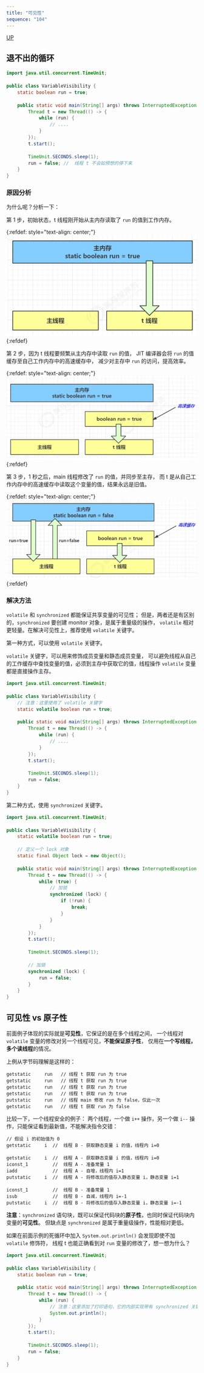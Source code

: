 ```yaml
---
title: "可见性"
sequence: "104"
---
```


[UP](/java-concurrency.html)


## 退不出的循环

```java
import java.util.concurrent.TimeUnit;

public class VariableVisibility {
    static boolean run = true;

    public static void main(String[] args) throws InterruptedException {
        Thread t = new Thread(() -> {
            while (run) {
                // ....
            }
        });
        t.start();

        TimeUnit.SECONDS.sleep(1);
        run = false; //  线程 t 不会如预想的停下来
    }
}
```

### 原因分析

为什么呢？分析一下：

第 1 步，初始状态，t 线程刚开始从主内存读取了 `run` 的值到工作内存。

{:refdef: style="text-align: center;"}
![](/assets/images/java/concurrency/memory/jmm/variable-visibility-problem-001.png)
{:refdef}

第 2 步，因为 t 线程要频繁从主内存中读取 `run` 的值，
JIT 编译器会将 `run` 的值缓存至自己工作内存中的高速缓存中，
减少对主存中 `run` 的访问，提高效率。

{:refdef: style="text-align: center;"}
![](/assets/images/java/concurrency/memory/jmm/variable-visibility-problem-002.png)
{:refdef}

第 3 步，1 秒之后，main 线程修改了 `run` 的值，并同步至主存，
而 t 是从自己工作内存中的高速缓存中读取这个变量的值，结果永远是旧值。

{:refdef: style="text-align: center;"}
![](/assets/images/java/concurrency/memory/jmm/variable-visibility-problem-003.png)
{:refdef}

### 解决方法

`volatile` 和 `synchronized` 都能保证共享变量的可见性；
但是，两者还是有区别的，`synchronized` 要创建 monitor 对象，是属于重量级的操作，
`volatile` 相对更轻量。在解决可见性上，推荐使用 `volatile` 关键字。

第一种方式，可以使用 `volatile` 关键字。

`volatile` 关键字，可以用来修饰成员变量和静态成员变量，
可以避免线程从自己的工作缓存中查找变量的值，必须到主存中获取它的值，线程操作 `volatile` 变量都是直接操作主存。

```java
import java.util.concurrent.TimeUnit;

public class VariableVisibility {
    // 注意：这里使用了 volatile 关键字
    static volatile boolean run = true;

    public static void main(String[] args) throws InterruptedException {
        Thread t = new Thread(() -> {
            while (run) {
                // ....
            }
        });
        t.start();

        TimeUnit.SECONDS.sleep(1);
        run = false;
    }
}
```

第二种方式，使用 `synchronized` 关键字。

```java
import java.util.concurrent.TimeUnit;

public class VariableVisibility {
    static volatile boolean run = true;

    // 定义一个 lock 对象
    static final Object lock = new Object();

    public static void main(String[] args) throws InterruptedException {
        Thread t = new Thread(() -> {
            while (true) {
                // 加锁
                synchronized (lock) {
                    if (!run) {
                        break;
                    }
                }
            }
        });
        t.start();

        TimeUnit.SECONDS.sleep(1);

        // 加锁
        synchronized (lock) {
            run = false;
        }
    }
}
```

## 可见性 vs 原子性

前面例子体现的实际就是**可见性**，它保证的是在多个线程之间，
一个线程对 `volatile` 变量的修改对另一个线程可见，**不能保证原子性**，
仅用在**一个写线程，多个读线程**的情况。

上例从字节码理解是这样的：

```text
getstatic     run   // 线程 t 获取 run 为 true 
getstatic     run   // 线程 t 获取 run 为 true 
getstatic     run   // 线程 t 获取 run 为 true 
getstatic     run   // 线程 t 获取 run 为 true 
putstatic     run   // 线程 main 修改 run 为 false，仅此一次  
getstatic     run   // 线程 t 获取 run 为 false 
```

比较一下，一个线程安全的例子：
两个线程，一个做 `i++` 操作，另一个做 `i--` 操作，只能保证看到最新值，不能解决指令交错：

```text
// 假设 i 的初始值为 0 
getstatic     i  //  线程 B - 获取静态变量 i 的值，线程内 i=0 
 
getstatic     i  //  线程 A - 获取静态变量 i 的值，线程内 i=0 
iconst_1         //  线程 A - 准备常量 1
iadd             //  线程 A - 自增，线程内 i=1 
putstatic     i  //  线程 A - 将修改后的值存入静态变量 i，静态变量 i=1 
 
iconst_1         //  线程 B - 准备常量 1
isub             //  线程 B - 自减，线程内 i=-1 
putstatic     i  //  线程 B - 将修改后的值存入静态变量 i，静态变量 i=-1
```

**注意**：`synchronized` 语句块，既可以保证代码块的**原子性**，也同时保证代码块内变量的**可见性**。
但缺点是 `synchronized` 是属于重量级操作，性能相对更低。

如果在前面示例的死循环中加入 `System.out.println()` 会发现即使不加 `volatile` 修饰符，
线程 t 也能正确看到对 `run` 变量的修改了，想一想为什么？

```java
import java.util.concurrent.TimeUnit;

public class VariableVisibility {
    static boolean run = true;

    public static void main(String[] args) throws InterruptedException {
        Thread t = new Thread(() -> {
            while (run) {
                // 注意：这里添加了打印语句，它的内部实现带有 synchronized 关键字
                System.out.println();
            }
        });
        t.start();

        TimeUnit.SECONDS.sleep(1);
        run = false;
    }
}
```
